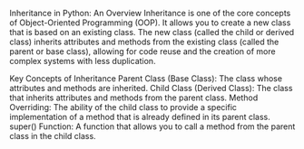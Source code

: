 Inheritance in Python: An Overview
Inheritance is one of the core concepts of Object-Oriented Programming (OOP). It allows you to create a new class that is based on an existing class. The new class (called the child or derived class) inherits attributes and methods from the existing class (called the parent or base class), allowing for code reuse and the creation of more complex systems with less duplication.

Key Concepts of Inheritance
Parent Class (Base Class): The class whose attributes and methods are inherited.
Child Class (Derived Class): The class that inherits attributes and methods from the parent class.
Method Overriding: The ability of the child class to provide a specific implementation of a method that is already defined in its parent class.
super() Function: A function that allows you to call a method from the parent class in the child class.